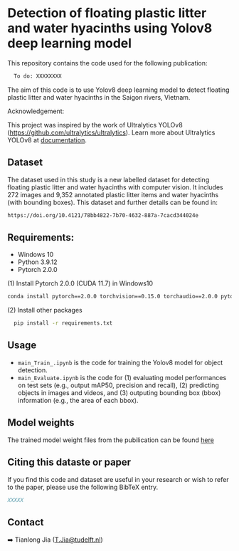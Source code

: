 # Detection of floating plastic litter and water hyacinths using Yolov8 deep learning model

This repository contains the code used for the following publication:
```bash
  To do: XXXXXXXX
```

The aim of this code is to use Yolov8 deep learning model to detect floating plastic litter and water hyacinths in the Saigon rivers, Vietnam.

Acknowledgement:

This project was inspired by the work of Ultralytics YOLOv8 (https://github.com/ultralytics/ultralytics). 
Learn more about Ultralytics YOLOv8 at [documentation](https://docs.ultralytics.com/).

## Dataset

The dataset used in this study is a new labelled dataset for detecting floating plastic litter and water hyacinths with computer vision. It includes 272 images and 9,352 annotated plastic litter items and water hyacinths (with bounding boxes). This dataset and further details can be found in:

```bash
https://doi.org/10.4121/78bb4822-7b70-4632-887a-7cacd344024e
```

## Requirements:
- Windows 10
- Python 3.9.12
- Pytorch 2.0.0

(1) Install Pytorch 2.0.0 (CUDA 11.7) in Windows10

```bash
conda install pytorch==2.0.0 torchvision==0.15.0 torchaudio==2.0.0 pytorch-cuda=11.7 -c pytorch -c nvidia
```
(2) Install other packages

```bash
  pip install -r requirements.txt
```

## Usage

-  `main_Train_.ipynb` is the code for training the Yolov8 model for object detection.
-  `main_Evaluate.ipynb` is the code for (1) evaluating model performances on test sets (e.g., output mAP50, precision and recall), (2) predicting objects in images and videos, and (3) outputing bounding box (bbox) information (e.g., the area of each bbox).

## Model weights

The trained model weight files from the pubilication can be found [here](https://doi.org/10.5281/zenodo.12800597)

## Citing this dataste or paper

If you find this code and dataset are useful in your research or wish to refer to the paper, please use the following BibTeX entry.

```BibTeX
XXXXX
```

## Contact

➡️ Tianlong Jia ([T.Jia@tudelft.nl](mailto:T.Jia@tudelft.nl))

